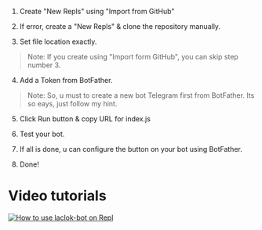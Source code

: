 1. Create "New Repls" using "Import from GitHub"

2. If error, create a "New Repls" & clone the repository manually.

3. Set file location exactly.

>Note: If you create using "Import form GitHub", you can skip step number 3.

4. Add a Token from BotFather.

> Note: So, u must to create a new bot Telegram first from BotFather. Its so eays, just follow my hint.

5. Click Run button & copy URL for index.js

6. Test your bot.

7. If all is done, u can configure the button on your bot using BotFather.

8. Done!

# Video tutorials
[![How to use laclok-bot on Repl](https://img.youtube.com/vi/1CZ-2iYTB10/sddefault.jpg)](https://www.youtube.com/watch?v=1CZ-2iYTB10)
